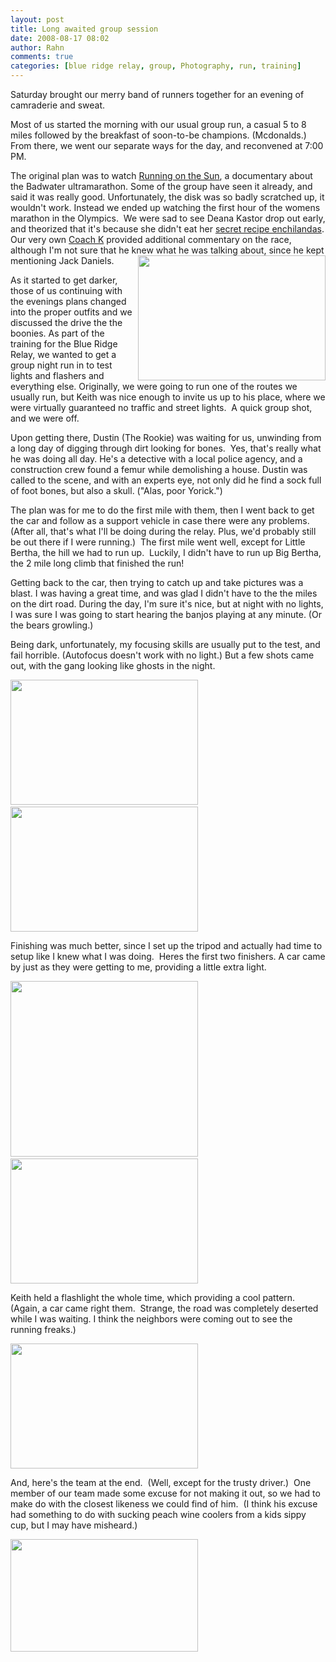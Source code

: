 ```yaml
---
layout: post
title: Long awaited group session
date: 2008-08-17 08:02
author: Rahn
comments: true
categories: [blue ridge relay, group, Photography, run, training]
---
```

<a href="http://www.gonesomewhere.com/wp-content/uploads/2008/08/ryan-and-richard-finish.jpg"></a><a href="http://www.gonesomewhere.com/wp-content/uploads/2008/08/the-team-finished.jpg"></a>Saturday brought our merry band of runners together for an evening of camraderie and sweat.

Most of us started the morning with our usual group run, a casual 5 to 8 miles followed by the breakfast of soon-to-be champions. (Mcdonalds.)  From there, we went our separate ways for the day, and reconvened at 7:00 PM.

The original plan was to watch <a href="http://us.imdb.com/title/tt0236702/">Running on the Sun</a>, a documentary about the Badwater ultramarathon. Some of the group have seen it already, and said it was really good. Unfortunately, the disk was so badly scratched up, it wouldn't work. Instead we ended up watching the first hour of the womens marathon in the Olympics.  We were sad to see Deana Kastor drop out early, and theorized that it's because she didn't eat her <a href="http://www.gonesomewhere.com/?p=22">secret recipe enchilandas</a>. Our very own <a href="http://coachk.gonesomewhere.com">Coach K</a> provided additional commentary on the race, although I'm not sure that he knew what he was talking about, since he kept mentioning Jack Daniels.<a href="http://www.gonesomewhere.com/wp-content/uploads/2008/08/the-team-starting-1.jpg"><img class="alignnone size-medium wp-image-168" title="the-team-starting-1" src="http://www.gonesomewhere.com/wp-content/uploads/2008/08/the-team-starting-1-300x200.jpg" alt="" width="300" height="200" align="right" /></a>

As it started to get darker, those of us continuing with the evenings plans changed into the proper outfits and we discussed the drive the the boonies. As part of the training for the Blue Ridge Relay, we wanted to get a group night run in to test lights and flashers and everything else. Originally, we were going to run one of the routes we usually run, but Keith was nice enough to invite us up to his place, where we were virtually guaranteed no traffic and street lights.  A quick group shot, and we were off.

Upon getting there, Dustin (The Rookie) was waiting for us, unwinding from a long day of digging through dirt looking for bones.  Yes, that's really what he was doing all day. He's a detective with a local police agency, and a construction crew found a femur while demolishing a house. Dustin was called to the scene, and with an experts eye, not only did he find a sock full of foot bones, but also a skull. ("Alas, poor Yorick.")

The plan was for me to do the first mile with them, then I went back to get the car and follow as a support vehicle in case there were any problems. (After all, that's what I'll be doing during the relay. Plus, we'd probably still be out there if I were running.)  The first mile went well, except for Little Bertha, the hill we had to run up.  Luckily, I didn't have to run up Big Bertha, the 2 mile long climb that finished the run! 

Getting back to the car, then trying to catch up and take pictures was a blast. I was having a great time, and was glad I didn't have to the the miles on the dirt road. During the day, I'm sure it's nice, but at night with no lights, I was sure I was going to start hearing the banjos playing at any minute. (Or the bears growling.)

Being dark, unfortunately, my focusing skills are usually put to the test, and fail horrible. (Autofocus doesn't work with no light.) But a few shots came out, with the gang looking like ghosts in the night.

<a href="http://www.gonesomewhere.com/wp-content/uploads/2008/08/the-run-1.jpg"><img class="alignnone size-medium wp-image-165" title="the-run-1" src="http://www.gonesomewhere.com/wp-content/uploads/2008/08/the-run-1-300x200.jpg" alt="" width="300" height="200" /></a> <a href="http://www.gonesomewhere.com/wp-content/uploads/2008/08/the-run-2.jpg"><img class="alignnone size-medium wp-image-166" title="the-run-2" src="http://www.gonesomewhere.com/wp-content/uploads/2008/08/the-run-2-300x200.jpg" alt="" width="300" height="200" /></a>

Finishing was much better, since I set up the tripod and actually had time to setup like I knew what I was doing.  Heres the first two finishers. A car came by just as they were getting to me, providing a little extra light.

<a href="http://www.gonesomewhere.com/wp-content/uploads/2008/08/finish-1_a.jpg"><img class="alignnone size-medium wp-image-171" title="finish-1_a" src="http://www.gonesomewhere.com/wp-content/uploads/2008/08/finish-1_a-300x281.jpg" alt="" width="300" height="281" /></a> <a href="http://www.gonesomewhere.com/wp-content/uploads/2008/08/ryan-and-richard-finish.jpg"><img class="alignnone size-medium wp-image-164" title="ryan-and-richard-finish" src="http://www.gonesomewhere.com/wp-content/uploads/2008/08/ryan-and-richard-finish-300x200.jpg" alt="" width="300" height="200" /></a>

Keith held a flashlight the whole time, which providing a cool pattern. (Again, a car came right them.  Strange, the road was completely deserted while I was waiting. I think the neighbors were coming out to see the running freaks.) 

<a href="http://www.gonesomewhere.com/wp-content/uploads/2008/08/keith-finish.jpg"><img class="alignnone size-medium wp-image-163" title="keith-finish" src="http://www.gonesomewhere.com/wp-content/uploads/2008/08/keith-finish-300x200.jpg" alt="" width="300" height="200" /></a>

And, here's the team at the end.  (Well, except for the trusty driver.)  One member of our team made some excuse for not making it out, so we had to make do with the closest likeness we could find of him.  (I think his excuse had something to do with sucking peach wine coolers from a kids sippy cup, but I may have misheard.)<a href="http://www.gonesomewhere.com/wp-content/uploads/2008/08/finish-1_a.jpg"></a>

<a href="http://www.gonesomewhere.com/wp-content/uploads/2008/08/the-team-finished_with-goat.jpg"><img class="alignnone size-medium wp-image-169" title="the-team-finished_with-goat" src="http://www.gonesomewhere.com/wp-content/uploads/2008/08/the-team-finished_with-goat-300x180.jpg" alt="" width="300" height="180" /></a>

<a href="http://www.gonesomewhere.com/wp-content/uploads/2008/08/the-team-finished.jpg"></a>
